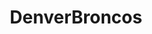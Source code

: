 ---
title: DenverBroncos
crosslinks:
- nfl
- livven
- oaklandraiders
- place
- KansasCityChiefs
- ColoradoRockies
- farmcarrots
- reddit_stream
- CoalitionAgainstEvil
- EvilLeagueOfEvil
- falcons
- '2014'
- '2013'
- ThatsGoodSports
- writing
- whiteknighting
- '2017'
- sports
- ungulateteams
- facepalm
---